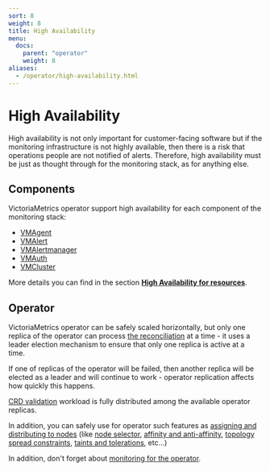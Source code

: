 ```yaml
---
sort: 8
weight: 8
title: High Availability
menu:
  docs:
    parent: "operator"
    weight: 8
aliases:
  - /operator/high-availability.html
---
```


# High Availability

High availability is not only important for customer-facing software but if the monitoring infrastructure is not highly available, then there is a risk that operations people are not notified of alerts.
Therefore, high availability must be just as thought through for the monitoring stack, as for anything else.

## Components

VictoriaMetrics operator support high availability for each component of the monitoring stack:

- [VMAgent](./resources/vmagent.md#high-availability)
- [VMAlert](./resources/vmalert.md#high-availability)
- [VMAlertmanager](./resources/vmalertmanager.md#high-availability)
- [VMAuth](./resources/vmauth.md#high-availability)
- [VMCluster](./resources/vmcluster.md#high-availability)

More details you can find in the section **[High Availability for resources](./resources/vmcustomresources.md#high-availability)**.

## Operator

VictoriaMetrics operator can be safely scaled horizontally, but only one replica of the operator can 
process [the reconciliation](./README.md#reconciliation-cycle) at a time - 
it uses a leader election mechanism to ensure that only one replica is active at a time.

If one of replicas of the operator will be failed, then another replica will be elected as a leader and will continue to work -
operator replication affects how quickly this happens.

[CRD validation](./configuration.md#crd-validation) workload is fully 
distributed among the available operator replicas.

In addition, you can safely use for operator such features 
as [assigning and distributing to nodes](https://kubernetes.io/docs/concepts/scheduling-eviction/assign-pod-node/)
(like [node selector](https://kubernetes.io/docs/concepts/scheduling-eviction/assign-pod-node/#nodeselector), 
[affinity and anti-affinity](https://kubernetes.io/docs/concepts/scheduling-eviction/assign-pod-node/#affinity-and-anti-affinity),
[topology spread constraints](https://kubernetes.io/docs/concepts/scheduling-eviction/assign-pod-node/#pod-topology-spread-constraints),
[taints and tolerations](https://kubernetes.io/docs/concepts/scheduling-eviction/taint-and-toleration/), etc...)

In addition, don't forget about [monitoring for the operator](./monitoring.md).
